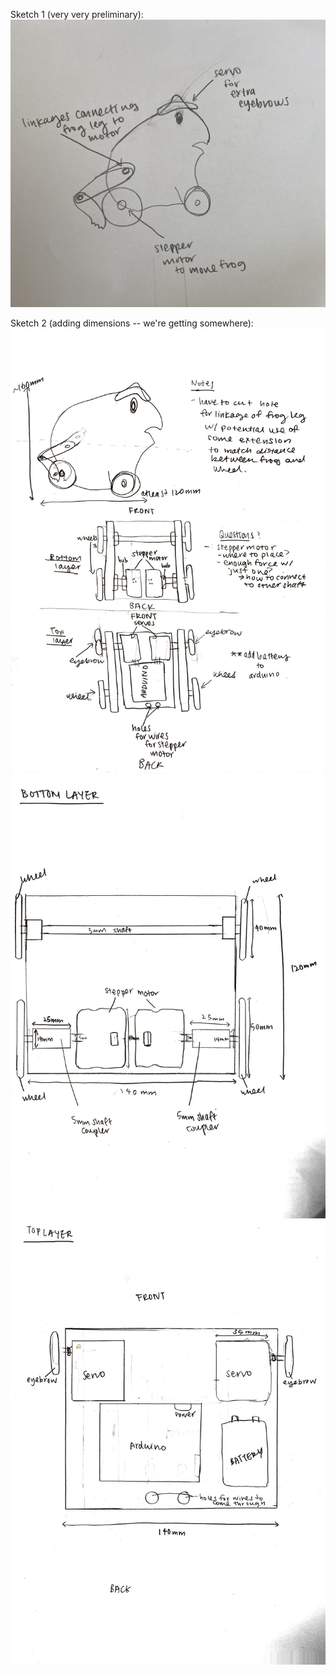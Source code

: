 Sketch 1 (very very preliminary):
![](IMG_8615.jpg) 

Sketch 2 (adding dimensions -- we're getting somewhere):
![](designpt2_1.jpg) 
![](designpt2_2.jpg) 
![](designpt2_3.jpg) 

